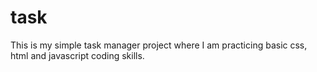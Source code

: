 # task
This is my simple task manager project where I am practicing basic css, html and javascript coding skills.
